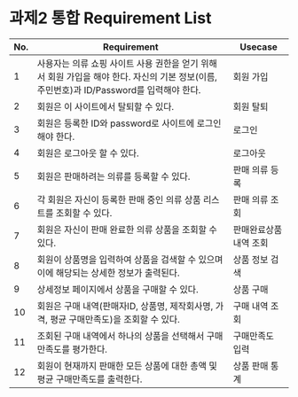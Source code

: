# 과제2 통합 Requirement List

|No.   | Requirement                                         | Usecase                                              |
|------| --------------------------------------------------- | ---------------------------------------------------- |
| 1    |사용자는 의류 쇼핑 사이트 사용 권한을 얻기 위해서 회원 가입을 해야 한다. 자신의 기본 정보(이름, 주민번호)과 ID/Password를 입력해야 한다.|회원 가입|
| 2    |회원은 이 사이트에서 탈퇴할 수 있다. |회원 탈퇴|
| 3    |회원은 등록한 ID와 password로 사이트에 로그인해야 한다.|로그인|
| 4    |회원은 로그아웃 할 수 있다.|로그아웃|
| 5    |회원은 판매하려는 의류를 등록할 수 있다.  |판매 의류 등록|
| 6    |각 회원은 자신이 등록한 판매 중인 의류 상품 리스트를 조회할 수 있다.|판매 의류 조회|
| 7    | 회원은 자신이 판매 완료한 의류 상품을 조회할 수 있다.            | 판매완료상품 내역 조회 |
| 8   | 회원이 상품명을 입력하여 상품을 검색할 수 있으며 이에 해당되는 상세한 정보가 출력된다. | 상품 정보 검색 |
| 9   | 상세정보 페이지에서 상품을 구매할 수 있다. | 상품 구매 |
| 10   | 회원은 구매 내역(판매자ID, 상품명, 제작회사명, 가격, 평균 구매만족도)을 조회할 수 있다. | 구매 내역 조회 |
| 11   | 조회된 구매 내역에서 하나의 상품을 선택해서 구매만족도를 평가한다.  | 구매만족도 입력 |
| 12   | 회원이 현재까지 판매한 모든 상품에 대한 총액 및 평균 구매만족도를 출력한다. | 상품 판매 통계        |
